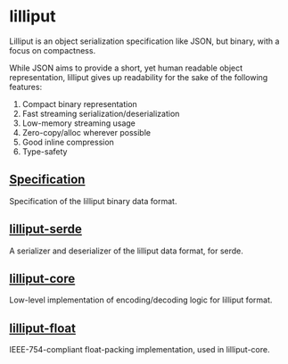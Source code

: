 # lilliput

Lilliput is an object serialization specification like JSON, but binary, with a focus on compactness.

While JSON aims to provide a short, yet human readable object representation,
lilliput gives up readability for the sake of the following features:

1. Compact binary representation
2. Fast streaming serialization/deserialization
3. Low-memory streaming usage
4. Zero-copy/alloc wherever possible
5. Good inline compression
6. Type-safety

## [Specification](./spec)

Specification of the lilliput binary data format.

## [lilliput-serde](./lilliput-serde)

A serializer and deserializer of the lilliput data format, for serde.

## [lilliput-core](./lilliput-core)

Low-level implementation of encoding/decoding logic for lilliput format.

## [lilliput-float](./lilliput-float)

IEEE-754-compliant float-packing implementation, used in lilliput-core.
